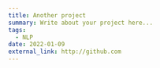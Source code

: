 ```yaml
---
title: Another project
summary: Write about your project here...
tags:
  - NLP
date: 2022-01-09
external_link: http://github.com
---
```

